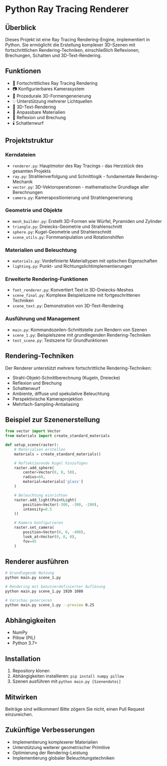# Python Ray Tracing Renderer

## Überblick

Dieses Projekt ist eine Ray Tracing Rendering-Engine, implementiert in Python. Sie ermöglicht die Erstellung komplexer 3D-Szenen mit fortschrittlichen Rendering-Techniken, einschließlich Reflexionen, Brechungen, Schatten und 3D-Text-Rendering.

## Funktionen

- 🌈 Fortschrittliches Ray Tracing Rendering
- 📷 Konfigurierbares Kamerasystem
- 🧊 Prozedurale 3D-Formengenerierung
- 💡 Unterstützung mehrerer Lichtquellen
- 📝 3D-Text-Rendering
- 🎨 Anpassbare Materialien
- 🌟 Reflexion und Brechung
- 🕯️ Schattenwurf

## Projektstruktur

### Kerndateien
- `renderer.py`: Hauptmotor des Ray Tracings - das Herzstück des gesamten Projekts
- `ray.py`: Strahlenverfolgung und Schnittlogik - fundamentale Rendering-Mechanik
- `vector.py`: 3D-Vektoroperationen - mathematische Grundlage aller Berechnungen
- `camera.py`: Kamerapositionierung und Strahlengenerierung

### Geometrie und Objekte
- `mesh_builder.py`: Erstellt 3D-Formen wie Würfel, Pyramiden und Zylinder
- `triangle.py`: Dreiecks-Geometrie und Strahlenschnitt
- `sphere.py`: Kugel-Geometrie und Strahlenschnitt
- `scene_utils.py`: Formmanipulation und Rotationshilfen

### Materialien und Beleuchtung
- `materials.py`: Vordefinierte Materialtypen mit optischen Eigenschaften
- `lighting.py`: Punkt- und Richtungslichtimplementierungen

### Erweiterte Rendering-Funktionen
- `font_renderer.py`: Konvertiert Text in 3D-Dreiecks-Meshes
- `scene_final.py`: Komplexe Beispielszene mit fortgeschrittenen Techniken
- `scene_text.py`: Demonstration von 3D-Text-Rendering

### Ausführung und Management
- `main.py`: Kommandozeilen-Schnittstelle zum Rendern von Szenen
- `scene_1.py`: Beispielszene mit grundlegenden Rendering-Techniken
- `test_scene.py`: Testszene für Grundfunktionen


## Rendering-Techniken

Der Renderer unterstützt mehrere fortschrittliche Rendering-Techniken:
- Strahl-Objekt-Schnittberechnung (Kugeln, Dreiecke)
- Reflexion und Brechung
- Schattenwurf
- Ambiente, diffuse und spekulative Beleuchtung
- Perspektivische Kameraprojektion
- Mehrfach-Sampling-Antialiasing

## Beispiel zur Szenenerstellung

```python
from vector import Vector
from materials import create_standard_materials

def setup_scene(raster):
    # Materialien erstellen
    materials = create_standard_materials()

    # Reflektierende Kugel hinzufügen
    raster.add_sphere(
        center=Vector(0, 0, 50),
        radius=60,
        material=materials['glass']
    )

    # Beleuchtung einrichten
    raster.add_light(PointLight(
        position=Vector(-300, -300, -200),
        intensity=0.5
    ))

    # Kamera konfigurieren
    raster.set_camera(
        position=Vector(0, 0, -400),
        look_at=Vector(0, 0, 0),
        fov=45
    )
```

## Renderer ausführen

```bash
# Grundlegende Nutzung
python main.py scene_1.py

# Rendering mit benutzerdefinierter Auflösung
python main.py scene_1.py 1920 1080

# Vorschau generieren
python main.py scene_1.py --preview 0.25
```

## Abhängigkeiten

- NumPy
- Pillow (PIL)
- Python 3.7+

## Installation

1. Repository klonen
2. Abhängigkeiten installieren: `pip install numpy pillow`
3. Szenen ausführen mit `python main.py [Szenendatei]`

## Mitwirken

Beiträge sind willkommen! Bitte zögern Sie nicht, einen Pull Request einzureichen.

## Zukünftige Verbesserungen

- Implementierung komplexerer Materialien
- Unterstützung weiterer geometrischer Primitive
- Optimierung der Rendering-Leistung
- Implementierung globaler Beleuchtungstechniken